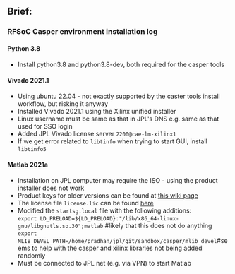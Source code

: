 ## Brief:

### RFSoC Casper environment installation log

#### Python 3.8
- Install python3.8 and python3.8-dev, both required for the casper tools

#### Vivado 2021.1
- Using ubuntu 22.04 - not exactly supported by the caster tools install workflow, but risking it anyway
- Installed Vivado 2021.1 using the Xilinx unified installer
- Linux username must be same as that in JPL's DNS e.g. same as that used for SSO login
- Added JPL Vivado license server `2200@cae-lm-xilinx1`
- If we get error related to `libtinfo` when trying to start GUI, install `libtinfo5`

#### Matlab 2021a
- Installation on JPL computer may require the ISO - using the product installer does not work
- Product keys for older versions can be found at [this wiki page](https://wiki.jpl.nasa.gov/display/plmssa/ECAE+Knowledge+Base+-+MATLAB+FAQ+and+User+Self+Guide)
- The license file `license.lic` can be found [here](https://opencae.jpl.nasa.gov/portal/#/tool-detail/541531592)
- Modified the `startsg.local` file with the following additions:\
`export LD_PRELOAD=${LD_PRELOAD}:"/lib/x86_64-linux-gnu/libgnutls.so.30";matlab` #likely that this does not do anything\
`export MLIB_DEVEL_PATH=/home/pradhan/jpl/git/sandbox/casper/mlib_devel`#seems to help with the casper and xilinx libraries not being added randomly
- Must be connected to JPL net (e.g. via VPN) to start Matlab
